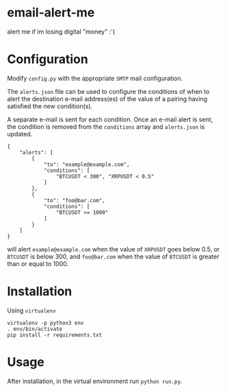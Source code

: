 # email-alert-me
alert me if im losing digital "money" :'(

# Configuration

Modify `config.py` with the appropriate `SMTP` mail configuration.

The `alerts.json` file can be used to configure the conditions of when to alert the destination e-mail address(es) of the value of a pairing having satisfied the new condition(s).

A separate e-mail is sent for each condition. Once an e-mail alert is sent, the condition is removed from the `conditions` array and `alerts.json` is updated.

```
{
    "alerts": [
        {
            "to": "example@example.com",
            "conditions": [
                "BTCUSDT < 300", "XRPUSDT < 0.5"
            ]
        },
        {
            "to": "foo@bar.com",
            "conditions": [
                "BTCUSDT >= 1000"
            ]
        }
    ]
}
```

will alert `example@example.com` when the value of `XRPUSDT` goes below 0.5, or `BTCUSDT` is below 300, and `foo@bar.com` when the value of `BTCUSDT` is greater than or equal to 1000.

# Installation

Using `virtualenv`

```
virtualenv -p python3 env
. env/bin/activate
pip install -r requirements.txt
```

# Usage

After installation, in the virtual environment run `python run.py`.